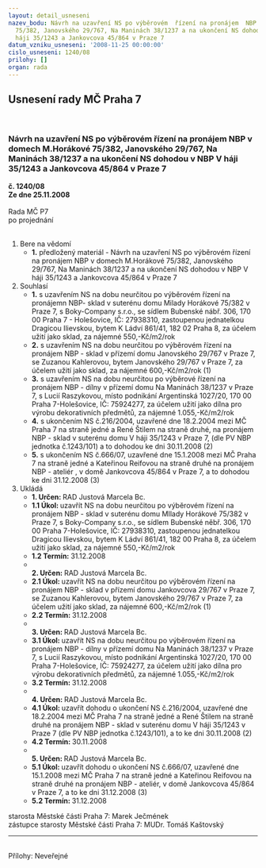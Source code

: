 ```yaml
---
layout: detail_usneseni
nazev_bodu: Návrh na uzavření NS po výběrovém  řízení na pronájem  NBP v domech M.Horákové
  75/382, Janovského 29/767, Na Maninách 38/1237 a na ukončení NS dohodou  v NBP V
  háji 35/1243 a Jankovcova 45/864 v Praze 7
datum_vzniku_usneseni: '2008-11-25 00:00:00'
cislo_usneseni: 1240/08
prilohy: []
organ: rada
---
```

<div id="ucUsn_pList" class="usn">
	<span><h2>Usnesení rady MČ Praha 7 </h2>
<br></span><div class="standBody">
<span><h3>Návrh na uzavření NS po výběrovém  řízení na pronájem  NBP v domech M.Horákové 75/382, Janovského 29/767, Na Maninách 38/1237 a na ukončení NS dohodou  v NBP V háji 35/1243 a Jankovcova 45/864 v Praze 7</h3></span><div class="center">
		<strong>č. 1240/08</strong><br>
	</div>
<div class="center">
		<strong>Ze dne 25.11.2008</strong><br><br>
	</div>Rada MČ P7<br> po projednání<br><br><ol>
<li>Bere na vědomí<ul><li>
<strong>1.</strong> předložený materiál - Návrh na uzavření NS po výběrovém  řízení na pronájem  NBP v domech M.Horákové 75/382, Janovského 29/767, Na Maninách 38/1237 a na ukončení NS dohodou  v NBP V háji 35/1243 a Jankovcova 45/864 v Praze 7</li></ul>
</li>
<li>Souhlasí<ul>
<li>
<strong>1.</strong> s uzavřením NS na dobu neurčitou po výběrovém řízení na pronájemn NBP- sklad v suterénu domu Milady Horákové 75/382 v Praze 7,  s Boky-Company s.r.o., se sídlem Bubenské nábř. 306, 170 00 Praha 7 - Holešovice, IČ: 27938310, zastoupenou jednatelkou Dragicou Ilievskou, bytem K Ládví 861/41, 182 02 Praha 8, za účelem užití jako sklad, za nájemné 550,-Kč/m2/rok </li>
<li>
<strong>2.</strong> s uzavřením NS na dobu neurčitou po výběrovém řízení na pronájem NBP - sklad v přízemí domu Janovského 29/767 v Praze 7, se Zuzanou Kahlerovou, bytem Janovského 29/767 v Praze 7, za účelem užití jako sklad, za nájemné 600,-Kč/m2/rok (1)</li>
<li>
<strong>3.</strong> s uzavřením NS na dobu  neurčitou po výběrové řízení  na pronájem NBP - dílny v přízemí domu Na Maninách 38/1237 v Praze 7, s Lucií Raszykovou, místo podnikání Argentinská 1027/20, 170 00 Praha 7-Holešovice, IČ: 75924277, za účelem užití jako dílna pro výrobu dekorativních předmětů, za nájemné 1.055,-Kč/m2/rok </li>
<li>
<strong>4.</strong> s ukončením NS č.216/2004, uzavřené dne 18.2.2004 mezi MČ Praha 7 na straně jedné a René Štilem na straně druhé, na pronájem NBP - sklad v suterénu domu V háji 35/1243 v Praze 7, (dle PV NBP jednotka č.1243/101) a to dohodou ke dni 30.11.2008 (2)</li>
<li>
<strong>5.</strong> s ukončením NS č.666/07, uzavřené dne 15.1.2008 mezi MČ Praha 7 na straně jedné a Kateřinou Reifovou na straně druhé na pronájem NBP - ateliér , v  domě Jankovcova 45/864 v Praze 7, a to dohodou ke dni 31.12.2008 (3)            </li>
</ul>
</li>
<li>Ukládá<ul>
<li>
<strong>1. Určen: </strong>RAD Justová Marcela Bc.</li>
<li>
<strong>1.1 Úkol: </strong>uzavřít NS na dobu neurčitou po výběrovém řízení na pronájem NBP - sklad v suterénu domu MIlady Horákové 75/382 v Praze 7, s Boky-Company s.r.o., se sídlem Bubenské něbř. 306, 170 00 Praha 7-Holešovice, IČ: 27938310, zastoupenou jednatelkou Dragicou Ilievskou, bytem K Ládví 861/41, 182 00 Praha 8, za účelem užití jako sklad, za nájemné 550,-Kč/m2/rok</li>
<li>
<strong>1.2 Termín: </strong>31.12.2008</li>
<li>
<strong><br>2. Určen: </strong>RAD Justová Marcela Bc.</li>
<li>
<strong>2.1 Úkol: </strong>uzavřít NS na dobu neurčitou po výběrovém řízení na pronájem NBP - sklad v přízemí domu Jankovcova 29/767 v Praze 7, se Zuzanou Kahlerovou, bytem Janovského 29/767 v Praze 7, za účelem užití jako sklad, za nájemné 600,-Kč/m2/rok (1)</li>
<li>
<strong>2.2 Termín: </strong>31.12.2008</li>
<li>
<strong><br>3. Určen: </strong>RAD Justová Marcela Bc.</li>
<li>
<strong>3.1 Úkol: </strong>uzavřít NS na dobu neurčitou po výběrovém řízení na pronájem NBP - dílny v přízemí domu Na Maninách  38/1237 v Praze 7, s Lucií Raszykovou, místo podnikání Argentinská 1027/20, 170 00 Praha 7-Holešovice, IČ: 75924277, za účelem užití jako dílna pro výrobu dekorativních předmětů, za nájemné 1.055,-Kč/m2/rok</li>
<li>
<strong>3.2 Termín: </strong>31.12.2008</li>
<li>
<strong><br>4. Určen: </strong>RAD Justová Marcela Bc.</li>
<li>
<strong>4.1 Úkol: </strong>uzavřít dohodu o ukončení NS č.216/2004, uzavřené dne 18.2.2004 mezi MČ Praha 7 na straně jedné a René Štilem na straně druhé na pronájem NBP - sklad v suterénu domu V háji 35/1243 v Praze 7 (dle PV NBP jednotka č.1243/101), a  to ke dni  30.11.2008 (2) </li>
<li>
<strong>4.2 Termín: </strong>30.11.2008</li>
<li>
<strong><br>5. Určen: </strong>RAD Justová Marcela Bc.</li>
<li>
<strong>5.1 Úkol: </strong>uzavřít dohodu  o ukončení NS č.666/07, uzavřené dne 15.1.2008 mezi MČ Praha 7 na straně jedné a Kateřinou Reifovou na straně druhé na pronájem NBP - ateliér, v domě Jankovcova 45/864 v Praze 7, a to  ke dni 31.12.2008 (3)</li>
<li>
<strong>5.2 Termín: </strong>31.12.2008</li>
</ul>
</li>
</ol>starosta Městské části Praha 7: Marek Ječmének<br>zástupce starosty Městské části Praha 7: MUDr. Tomáš Kaštovský <hr>
<br>Přílohy: Neveřejné</div>
</div>